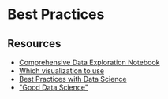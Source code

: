 # Best Practices 

## Resources 

- [Comprehensive Data Exploration Notebook](https://www.kaggle.com/code/pmarcelino/comprehensive-data-exploration-with-python)
- [Which visualization to use](https://towardsdatascience.com/data-visualization-101-how-to-choose-a-chart-type-9b8830e558d6)
- [Best Practices with Data Science](https://ibm.github.io/data-science-best-practices/)
- ["Good Data Science"](https://towardsdatascience.com/good-data-scientists-write-good-code-28352a826d1f)

